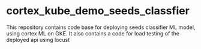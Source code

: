 # cortex_kube_demo_seeds_classfier
This repository contains code base for deploying seeds classifier ML model, using cortex ML on GKE. It also contains a code for load testing of the deployed api using locust
